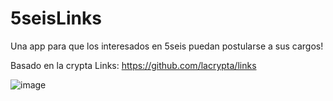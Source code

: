 # 5seisLinks
Una app para que los interesados en 5seis puedan postularse a sus cargos!

Basado en la crypta Links: https://github.com/lacrypta/links

![image](https://github.com/5SEIS/5seisLinks/assets/18429531/5e4abe41-5011-4fc1-b2bb-efad80f7633e)

